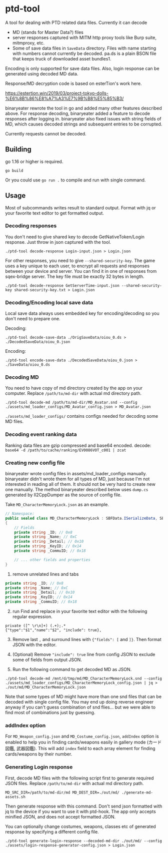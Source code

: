 # ptd-tool

A tool for dealing with PTD related data files.
Currently it can decode

* MD (stands for Master Data?) files
* server responses captured with MITM http proxy tools like Burp suite, mitmproxy, etc.
* Some of save data files in `SaveData` directory. Files with name starting with numbers cannot currently be decoded. pa.ds is a plain BSON file that keeps truck of downloaded asset bundles1.

Encoding is only supported for save data files.
Also, login response can be generated using decoded MD data.

Response/MD decryption code is based on esterTion's work here. 

https://estertion.win/2019/03/project-tokyo-dolls-%E6%8B%86%E8%A7%A3%E7%9B%B8%E5%85%B3/

binaryeater rewrote the tool in go and added many other features described above.
For response decoding, binaryeater added a feature to decode responses after logging in.
binaryeater also fixed issues with string fields of MD, which causes decoded strings and subsequent entries to be corrupted.

Currently requests cannot be decoded.

## Building

go 1.16 or higher is required.

```
go build
```

Or you could use `go run .` to compile and run with single command.

## Usage

Most of subcommands writes result to standard output. Format with jq or your favorite text editor to get formatted output.

### Decoding responses

You don't need to give shared key to decode GetNativeToken/Login response. Just throw in json captured with the tool.

```
./ptd-tool decode-response Login-input.json > Login.json
```

For other responses, you need to give `--shared-security-key`. The game uses a key unique to each user, to encrypt all requests and responses between your device and server. You can find it in one of responses from sqex-bridge server.
The key file must be exactly 32 bytes in length.

```
./ptd-tool decode-response GetServerTime-input.json --shared-security-key shared-security-key.txt > Login.json
```

### Decoding/Encoding local save data

Local save data always uses embedded key for encoding/decoding so you don't need to prepare one.

Decoding:

```
./ptd-tool decode-save-data ./OrigSaveData/oiou_0.ds > ./DecodedSaveData/oiou_0.json
```

Encoding:

```
./ptd-tool encode-save-data ./DecodedSaveData/oiou_0.json > ./SaveData/oiou_0.ds
```

### Decoding MD

You need to have copy of md directory created by the app on your computer.
Replace `/path/to/md-dir` with actual md directory path.

```
./ptd-tool decode-md /path/to/md-dir/MD_Avatar.snd --config ./assets/md_loader_configs/MD_Avatar_config.json > MD_Avatar.json
```

`./assets/md_loader_configs/` contains configs needed for decoding some MD files.

### Decoding event ranking data
Ranking data files are gzip compressed and base64 encoded.
decode:
```base64 -d /path/to/cache/ranking/EV0086VOT_c001 | zcat```

### Creating new config file

binaryeater wrote config files in assets/md_loader_configs manually.  binaryeater didn't wrote them for all types of MD, just because I'm not interested in reading all of them.
It should not be very hard to create new one manually. The method binaryeater described below uses `dump.cs` generated by Il2CppDumper as the source of config file.

Take `MD_CharacterMemoryLock.json` as an example.

```cs
// Namespace: 
public sealed class MD_CharacterMemoryLock : SBFData.ISerializeData, SBFData.DataID // TypeDefIndex: 8879
{
	// Fields
	private string _ID; // 0x8
	private string _Name; // 0xC
	private string _Detail; // 0x10
	private string _KeyID; // 0x14
	private string _CommuID; // 0x18

    // ... other fields and properties
}
```

1. remove unrelated lines and tabs

```cs
private string _ID; // 0x8
private string _Name; // 0xC
private string _Detail; // 0x10
private string _KeyID; // 0x14
private string _CommuID; // 0x18
```

2. run Find and replace in your favorite text editor with the following regular expression.

```
private ([^ \r\n]+) (.+);.*
{"type":"$1","name":"$2", "include": true},
```

3. Remove last `,` and surround lines with `{"fields": [` and `]}`. Then format JSON with the editor.

4. (Optional) Remove `"include": true` line from config JSON to exclude some of fields from output JSON.

5. Run the following command to get decoded MD as JSON.

```
./ptd-tool decode-md /mnt/d/tmp/md/MD_CharacterMemoryLock.snd --config ./assets/md_loader_configs/MD_CharacterMemoryLock_config.json | jq > ./out/md/MD_CharacterMemoryLock.json
```

Note that some types of MD might have more than one snd files that can be decoded with single config file.
You may end up doing reverse engineer anyway if you can't guess combination of snd flies... but we were able to find most of combinations just by guessing.

### addIndex option

For `MD_Weapon_config.json` and `MD_Costume_config.json`, `addIndex` option is enabled to help you in finding cards/weapons easily in gallery mode (カード図鑑, 武器図鑑). This will add `index` field to each array element for finding cards/weapons by their number.

### Generating Login response

First, decode MD files with the following script first to generate required JSON files.
Replace `/path/to/md-dir` with actual md directory path.

```
MD_SRC_DIR=/path/to/md-dir/md MD_DEST_DIR=./out/md/ ./generate-md-assets.sh
```

Then generate response with this command. Don't send json formatted with jq to the device if you want to use it with ptd-hook. The app only accepts minified JSON, and does not accept formatted JSON.

You can optionally change costumes, weapons, classes etc of generated response by specifying a different config file.

```
./ptd-tool generate-login-response --decoded-md-dir ./out/md/ --config ./assets/login-response-generator-config.json > Login.json
```
